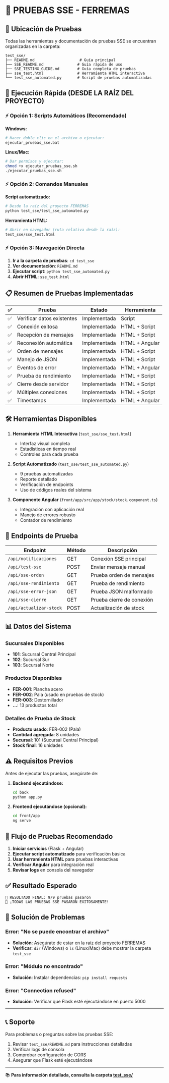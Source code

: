 # 🧪 PRUEBAS SSE - FERREMAS

## 📁 Ubicación de Pruebas

Todas las herramientas y documentación de pruebas SSE se encuentran organizadas en la carpeta:

```
test_sse/
├── README.md                    # Guía principal
├── SSE_README.md               # Guía rápida de uso
├── SSE_TESTING_GUIDE.md        # Guía completa de pruebas
├── sse_test.html               # Herramienta HTML interactiva
└── test_sse_automated.py       # Script de pruebas automatizadas
```

## 🚀 Ejecución Rápida (DESDE LA RAÍZ DEL PROYECTO)

### ⚡ Opción 1: Scripts Automáticos (Recomendado)

**Windows:**
```bash
# Hacer doble clic en el archivo o ejecutar:
ejecutar_pruebas_sse.bat
```

**Linux/Mac:**
```bash
# Dar permisos y ejecutar:
chmod +x ejecutar_pruebas_sse.sh
./ejecutar_pruebas_sse.sh
```

### ⚡ Opción 2: Comandos Manuales

**Script automatizado:**
```bash
# Desde la raíz del proyecto FERREMAS
python test_sse/test_sse_automated.py
```

**Herramienta HTML:**
```bash
# Abrir en navegador (ruta relativa desde la raíz):
test_sse/sse_test.html
```

### ⚡ Opción 3: Navegación Directa

1. **Ir a la carpeta de pruebas**: `cd test_sse`
2. **Ver documentación**: `README.md`
3. **Ejecutar script**: `python test_sse_automated.py`
4. **Abrir HTML**: `sse_test.html`

## 📋 Resumen de Pruebas Implementadas

| ✅ | Prueba | Estado | Herramienta |
|---|--------|--------|-------------|
| ✅ | Verificar datos existentes | Implementada | Script |
| ✅ | Conexión exitosa | Implementada | HTML + Script |
| ✅ | Recepción de mensajes | Implementada | HTML + Script |
| ✅ | Reconexión automática | Implementada | HTML + Angular |
| ✅ | Orden de mensajes | Implementada | HTML + Script |
| ✅ | Manejo de JSON | Implementada | HTML + Script |
| ✅ | Eventos de error | Implementada | HTML + Angular |
| ✅ | Prueba de rendimiento | Implementada | HTML + Script |
| ✅ | Cierre desde servidor | Implementada | HTML + Script |
| ✅ | Múltiples conexiones | Implementada | HTML + Script |
| ✅ | Timestamps | Implementada | HTML + Angular |

## 🛠️ Herramientas Disponibles

1. **Herramienta HTML Interactiva** (`test_sse/sse_test.html`)
   - Interfaz visual completa
   - Estadísticas en tiempo real
   - Controles para cada prueba

2. **Script Automatizado** (`test_sse/test_sse_automated.py`)
   - 9 pruebas automatizadas
   - Reporte detallado
   - Verificación de endpoints
   - Uso de códigos reales del sistema

3. **Componente Angular** (`front/app/src/app/stock/stock.component.ts`)
   - Integración con aplicación real
   - Manejo de errores robusto
   - Contador de rendimiento

## 🔧 Endpoints de Prueba

| Endpoint | Método | Descripción |
|----------|--------|-------------|
| `/api/notificaciones` | GET | Conexión SSE principal |
| `/api/test-sse` | POST | Enviar mensaje manual |
| `/api/sse-orden` | GET | Prueba orden de mensajes |
| `/api/sse-rendimiento` | GET | Prueba de rendimiento |
| `/api/sse-error-json` | GET | Prueba JSON malformado |
| `/api/sse-cierre` | GET | Prueba cierre de conexión |
| `/api/actualizar-stock` | POST | Actualización de stock |

## 📊 Datos del Sistema

### Sucursales Disponibles
- **101**: Sucursal Central Principal
- **102**: Sucursal Sur  
- **103**: Sucursal Norte

### Productos Disponibles
- **FER-001**: Plancha acero
- **FER-002**: Pala (usado en pruebas de stock)
- **FER-003**: Destornillador
- **...**: 13 productos total

### Detalles de Prueba de Stock
- **Producto usado**: FER-002 (Pala)
- **Cantidad agregada**: 8 unidades
- **Sucursal**: 101 (Sucursal Central Principal)
- **Stock final**: 16 unidades

## ⚠️ Requisitos Previos

Antes de ejecutar las pruebas, asegúrate de:

1. **Backend ejecutándose:**
   ```bash
   cd back
   python app.py
   ```

2. **Frontend ejecutándose (opcional):**
   ```bash
   cd front/app
   ng serve
   ```

## 🎯 Flujo de Pruebas Recomendado

1. **Iniciar servicios** (Flask + Angular)
2. **Ejecutar script automatizado** para verificación básica
3. **Usar herramienta HTML** para pruebas interactivas
4. **Verificar Angular** para integración real
5. **Revisar logs** en consola del navegador

## ✅ Resultado Esperado

```
🎯 RESULTADO FINAL: 9/9 pruebas pasaron
🎉 ¡TODAS LAS PRUEBAS SSE PASARON EXITOSAMENTE!
```

## 🐛 Solución de Problemas

### Error: "No se puede encontrar el archivo"
- **Solución**: Asegúrate de estar en la raíz del proyecto FERREMAS
- **Verificar**: `dir` (Windows) o `ls` (Linux/Mac) debe mostrar la carpeta `test_sse`

### Error: "Módulo no encontrado"
- **Solución**: Instalar dependencias: `pip install requests`

### Error: "Connection refused"
- **Solución**: Verificar que Flask esté ejecutándose en puerto 5000

---

## 📞 Soporte

Para problemas o preguntas sobre las pruebas SSE:
1. Revisar `test_sse/README.md` para instrucciones detalladas
2. Verificar logs de consola
3. Comprobar configuración de CORS
4. Asegurar que Flask esté ejecutándose

---

📚 **Para información detallada, consulta la carpeta [test_sse/](test_sse/)** 